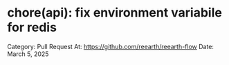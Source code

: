 # chore(api): fix environment variabile for redis

Category: Pull Request
At: https://github.com/reearth/reearth-flow
Date: March 5, 2025